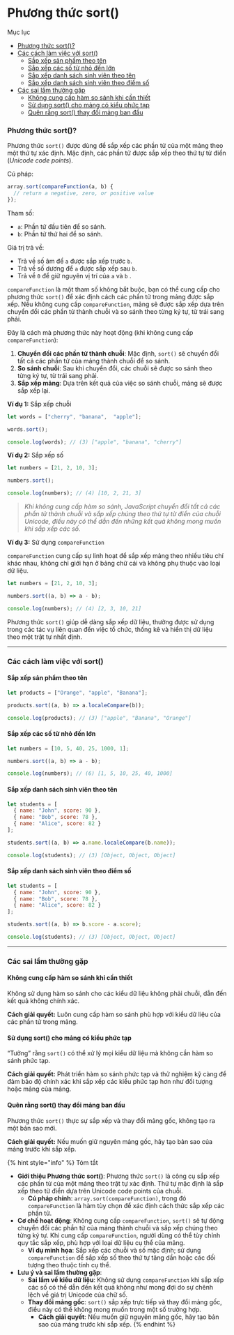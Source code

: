 # Phương thức sort()

Mục lục

* [Phương thức sort()?](phuong-thuc-sort.md#phuong-thuc-sort)
* [Các cách làm việc với sort()](phuong-thuc-sort.md#cac-cach-lam-viec-voi-sort)
  * [Sắp xếp sản phẩm theo tên](phuong-thuc-sort.md#sap-xep-san-pham-theo-ten)
  * [Sắp xếp các số từ nhỏ đến lớn](phuong-thuc-sort.md#sap-xep-cac-so-tu-nho-den-lon)
  * [Sắp xếp danh sách sinh viên theo tên](phuong-thuc-sort.md#sap-xep-danh-sach-sinh-vien-theo-ten)
  * [Sắp xếp danh sách sinh viên theo điểm số](phuong-thuc-sort.md#sap-xep-danh-sach-sinh-vien-theo-diem-so)
* [Các sai lầm thường gặp](phuong-thuc-sort.md#cac-sai-lam-thuong-gap)
  * [Không cung cấp hàm so sánh khi cần thiết](phuong-thuc-sort.md#khong-cung-cap-ham-so-sanh-khi-can-thiet)
  * [Sử dụng sort() cho mảng có kiểu phức tạp](phuong-thuc-sort.md#su-dung-sort-cho-mang-co-kieu-phuc-tap)
  * [Quên rằng sort() thay đổi mảng ban đầu](phuong-thuc-sort.md#quen-rang-sort-thay-doi-mang-ban-dau)

### Phương thức sort()?

Phương thức `sort()` được dùng để sắp xếp các phần tử của một mảng theo một thứ tự xác định. Mặc định, các phần tử được sắp xếp theo thứ tự từ điển (_Unicode code points_).

Cú pháp:

```js
array.sort(compareFunction(a, b) {
  // return a negative, zero, or positive value
});
```

Tham số:

* `a`: Phần tử đầu tiên để so sánh.
* `b`: Phần tử thứ hai để so sánh.

Giá trị trả về:

* Trả về số âm để `a` được sắp xếp trước `b`.
* Trả về số dương để `a` được sắp xếp sau `b`.
* Trả về `0` để giữ nguyên vị trí của `a` và `b` .

`compareFunction` là một tham số không bắt buộc, bạn có thể cung cấp cho phương thức `sort()` để xác định cách các phần tử trong mảng được sắp xếp. Nếu không cung cấp `compareFunction`, mảng sẽ được sắp xếp dựa trên chuyển đổi các phần tử thành chuỗi và so sánh theo từng ký tự, từ trái sang phải.

Đây là cách mà phương thức này hoạt động (khi không cung cấp `compareFunction`):

1. **Chuyển đổi các phần tử thành chuỗi**: Mặc định, `sort()` sẽ chuyển đổi tất cả các phần tử của mảng thành chuỗi để so sánh.
2. **So sánh chuỗi**: Sau khi chuyển đổi, các chuỗi sẽ được so sánh theo từng ký tự, từ trái sang phải.
3. **Sắp xếp mảng**: Dựa trên kết quả của việc so sánh chuỗi, mảng sẽ được sắp xếp lại.

**Ví dụ 1:** Sắp xếp chuỗi

```javascript
let words = ["cherry", "banana",  "apple"];

words.sort();

console.log(words); // (3) ["apple", "banana", "cherry"]
```

**Ví dụ 2:** Sắp xếp số

```javascript
let numbers = [21, 2, 10, 3];

numbers.sort();

console.log(numbers); // (4) [10, 2, 21, 3]
```

> _Khi không cung cấp hàm so sánh, JavaScript chuyển đổi tất cả các phần tử thành chuỗi và sắp xếp chúng theo thứ tự từ điển của chuỗi Unicode, điều này có thể dẫn đến những kết quả không mong muốn khi sắp xếp các số._

**Ví dụ 3:** Sử dụng `compareFunction`

`compareFunction` cung cấp sự linh hoạt để sắp xếp mảng theo nhiều tiêu chí khác nhau, không chỉ giới hạn ở bảng chữ cái và không phụ thuộc vào loại dữ liệu.

```javascript
let numbers = [21, 2, 10, 3];

numbers.sort((a, b) => a - b);

console.log(numbers); // (4) [2, 3, 10, 21]
```

Phương thức `sort()` giúp dễ dàng sắp xếp dữ liệu, thường được sử dụng trong các tác vụ liên quan đến việc tổ chức, thống kê và hiển thị dữ liệu theo một trật tự nhất định.

***

### &#x20;Các cách làm việc với sort()

#### Sắp xếp sản phẩm theo tên

```javascript
let products = ["Orange", "apple", "Banana"];

products.sort((a, b) => a.localeCompare(b));

console.log(products); // (3) ["apple", "Banana", "Orange"]
```

#### &#x20;Sắp xếp các số từ nhỏ đến lớn

```javascript
let numbers = [10, 5, 40, 25, 1000, 1];

numbers.sort((a, b) => a - b);

console.log(numbers); // (6) [1, 5, 10, 25, 40, 1000]
```

#### Sắp xếp danh sách sinh viên theo tên

```javascript
let students = [
  { name: "John", score: 90 },
  { name: "Bob", score: 78 },
  { name: "Alice", score: 82 }
];

students.sort((a, b) => a.name.localeCompare(b.name));

console.log(students); // (3) [Object, Object, Object]
```

#### Sắp xếp danh sách sinh viên theo điểm số

```javascript
let students = [
  { name: "John", score: 90 },
  { name: "Bob", score: 78 },
  { name: "Alice", score: 82 }
];

students.sort((a, b) => b.score - a.score);

console.log(students); // (3) [Object, Object, Object]
```

***

### Các sai lầm thường gặp

#### Không cung cấp hàm so sánh khi cần thiết

Không sử dụng hàm so sánh cho các kiểu dữ liệu không phải chuỗi, dẫn đến kết quả không chính xác.

**Cách giải quyết:** Luôn cung cấp hàm so sánh phù hợp với kiểu dữ liệu của các phần tử trong mảng.

#### Sử dụng sort() cho mảng có kiểu phức tạp

“Tưởng” rằng `sort()` có thể xử lý mọi kiểu dữ liệu mà không cần hàm so sánh phức tạp.

**Cách giải quyết:** Phát triển hàm so sánh phức tạp và thử nghiệm kỹ càng để đảm bảo độ chính xác khi sắp xếp các kiểu phức tạp hơn như đối tượng hoặc mảng của mảng.

#### Quên rằng sort() thay đổi mảng ban đầu

Phương thức `sort()` thực sự sắp xếp và thay đổi mảng gốc, không tạo ra một bản sao mới.

**Cách giải quyết:** Nếu muốn giữ nguyên mảng gốc, hãy tạo bản sao của mảng trước khi sắp xếp.

{% hint style="info" %}
Tóm tắt

* **Giới thiệu Phương thức sort()**: Phương thức `sort()` là công cụ sắp xếp các phần tử của một mảng theo trật tự xác định. Thứ tự mặc định là sắp xếp theo từ điển dựa trên Unicode code points của chuỗi.
  * **Cú pháp chính**: `array.sort(compareFunction)`, trong đó `compareFunction` là hàm tùy chọn để xác định cách thức sắp xếp các phần tử.
* **Cơ chế hoạt động**: Không cung cấp `compareFunction`, `sort()` sẽ tự động chuyển đổi các phần tử của mảng thành chuỗi và sắp xếp chúng theo từng ký tự. Khi cung cấp `compareFunction`, người dùng có thể tùy chỉnh quy tắc sắp xếp, phù hợp với loại dữ liệu cụ thể của mảng.
  * **Ví dụ minh họa**: Sắp xếp các chuỗi và số mặc định; sử dụng `compareFunction` để sắp xếp số theo thứ tự tăng dần hoặc các đối tượng theo thuộc tính cụ thể.
* **Lưu ý và sai lầm thường gặp**:
  * **Sai lầm về kiểu dữ liệu**: Không sử dụng `compareFunction` khi sắp xếp các số có thể dẫn đến kết quả không như mong đợi do sự chênh lệch về giá trị Unicode của chữ số.
  * **Thay đổi mảng gốc**: `sort()` sắp xếp trực tiếp và thay đổi mảng gốc, điều này có thể không mong muốn trong một số trường hợp.
    * **Cách giải quyết**: Nếu muốn giữ nguyên mảng gốc, hãy tạo bản sao của mảng trước khi sắp xếp.
{% endhint %}
